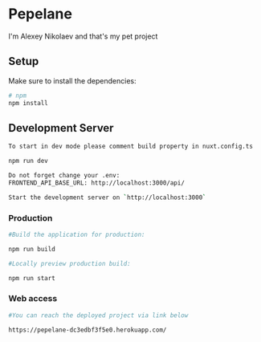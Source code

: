 # Pepelane

I'm Alexey Nikolaev and that's my pet project

## Setup

Make sure to install the dependencies:

```bash
# npm
npm install
```
## Development Server
```bash
To start in dev mode please comment build property in nuxt.config.ts

npm run dev

Do not forget change your .env:
FRONTEND_API_BASE_URL: http://localhost:3000/api/

Start the development server on `http://localhost:3000`
```


### Production
```bash
#Build the application for production:

npm run build

#Locally preview production build:

npm run start
```
### Web access

```bash
#You can reach the deployed project via link below

https://pepelane-dc3edbf3f5e0.herokuapp.com/

```



